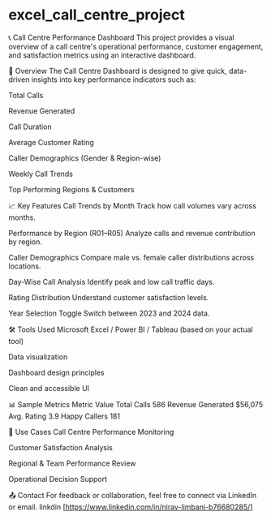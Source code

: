 # excel_call_centre_project

📞 Call Centre Performance Dashboard
This project provides a visual overview of a call centre's operational performance, customer engagement, and satisfaction metrics using an interactive dashboard.

📌 Overview
The Call Centre Dashboard is designed to give quick, data-driven insights into key performance indicators such as:

Total Calls

Revenue Generated

Call Duration

Average Customer Rating

Caller Demographics (Gender & Region-wise)

Weekly Call Trends

Top Performing Regions & Customers

📈 Key Features
Call Trends by Month
Track how call volumes vary across months.

Performance by Region (R01–R05)
Analyze calls and revenue contribution by region.

Caller Demographics
Compare male vs. female caller distributions across locations.

Day-Wise Call Analysis
Identify peak and low call traffic days.

Rating Distribution
Understand customer satisfaction levels.

Year Selection Toggle
Switch between 2023 and 2024 data.

🛠️ Tools Used
Microsoft Excel / Power BI / Tableau (based on your actual tool)

Data visualization

Dashboard design principles

Clean and accessible UI

📊 Sample Metrics
Metric	Value
Total Calls	586
Revenue Generated	$56,075
Avg. Rating	3.9
Happy Callers	181

📎 Use Cases
Call Centre Performance Monitoring

Customer Satisfaction Analysis

Regional & Team Performance Review

Operational Decision Support

📤 Contact
For feedback or collaboration, feel free to connect via LinkedIn or email.
linkdin [https://www.linkedin.com/in/nirav-limbani-b76680285/]
